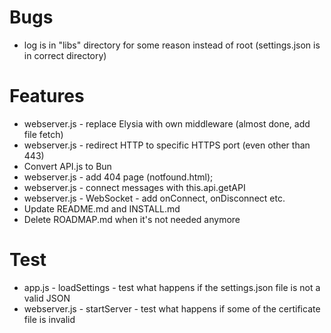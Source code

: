 # Bugs

- log is in "libs" directory for some reason instead of root (settings.json is in correct directory)

# Features

- webserver.js - replace Elysia with own middleware (almost done, add file fetch)
- webserver.js - redirect HTTP to specific HTTPS port (even other than 443)
- Convert API.js to Bun
- webserver.js - add 404 page (notfound.html);
- webserver.js - connect messages with this.api.getAPI
- webserver.js - WebSocket - add onConnect, onDisconnect etc.
- Update README.md and INSTALL.md
- Delete ROADMAP.md when it's not needed anymore

# Test

- app.js - loadSettings - test what happens if the settings.json file is not a valid JSON
- webserver.js - startServer - test what happens if some of the certificate file is invalid
